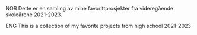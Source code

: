 NOR
Dette er en samling av mine favorittprosjekter fra videregående skoleårene 2021-2023.

ENG
This is a collection of my favorite projects from high school 2021-2023
